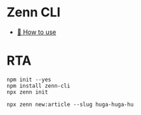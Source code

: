 # Zenn CLI

* [📘 How to use](https://zenn.dev/zenn/articles/zenn-cli-guide)

# RTA
```
npm init --yes
npm install zenn-cli
npx zenn init
```

```
npx zenn new:article --slug huga-huga-hu
```